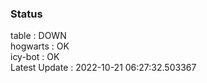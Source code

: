 ### Status


table : DOWN  
hogwarts : OK  
icy-bot : OK  
Latest Update : 2022-10-21 06:27:32.503367
